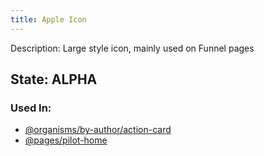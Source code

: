 ```yaml
---
title: Apple Icon
---
```

Description: Large style icon, mainly used on Funnel pages

## State: ALPHA

### Used In:
- [@organisms/by-author/action-card](/?p=organisms-action-card)
- [@pages/pilot-home](/?p=pages-pilot-home)
